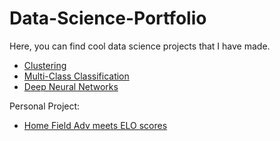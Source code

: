 # Data-Science-Portfolio

Here, you can find cool data science projects that I have made.

 - [Clustering](https://github.com/lahguitarist/Data-Science-Portfolio/blob/main/Clustering%20U.S.%20Senators.ipynb)
 - [Multi-Class Classification](https://github.com/lahguitarist/Data-Science-Portfolio/blob/main/Identifying%20Cars%20from%20Unique%20Locations.ipynb)
 - [Deep Neural Networks](https://github.com/lahguitarist/Data-Science-Portfolio/blob/main/Building%20a%20Handwritten%20Digits%20Classifier.ipynb)

Personal Project:
 - [Home Field Adv meets ELO scores](https://github.com/lahguitarist/Data-Science-Portfolio/blob/main/Home_Field_Adv_Plus_ELO-v7_12.ipynb)
